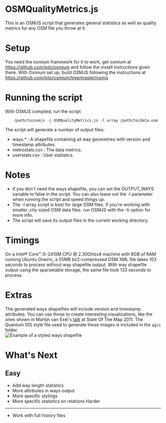 OSMQualityMetrics.js
====================
This is an OSMJS script that generates general statistics as well as 
quality metrics for any OSM file you throw at it.

Setup
=====
You need the osmium framework for it to work, get osmium at 
https://github.com/joto/osmium and follow the install instructions 
given there. With Osmium set up, build OSMJS following the
instructions at https://github.com/joto/osmium/tree/master/osmjs

Running the script
==================
With OSMJS compiled, run the script:

        /path/to/osmjs -j OSMQualityMetrics.js -l array /path/to/data.osm

The script will generate a number of output files:

- ways.* : A shapefile containing all way geometries with version and
timestamp attributes. 
- metrostats.csv : The data metrics. 
- userstats.csv : User statistics.

Notes
=====
- if you don't need the ways shapefile, you can set the OUTPUT_WAYS
variable to false in the script. You can also leave out the -l 
parameter when running the script and speed things up. 
- The -l array script is best for large OSM files. If you're working
with smaller, city-sized OSM data files. run OSMJS with the -h option 
for more info. 
- The script will save its output files in the current working
directory.

Timings
=======
On a Intel® Core™ i5-2410M CPU @ 2.30GHzx4 machine with 8GB of RAM
running Ubuntu Oneiric, a 55MB bz2-compressed OSM XML file takes 103
seconds to process without way shapefile output. With way shapefile 
output using the sparsetable storage, the same file took 133 seconds to
process.  

Extras
======
The generated ways shapefiles will include version and timestamp attributes. You can use those to create interesting visualizations, like the ones shown in Martijn van Exel's [talk](http://www.slideshare.net/mvexel/insert-coin-to-play) at State Of The Map 2011. The Quantum GIS style file used to generate these images is included in the `qgis` folder.  
![Example of a styled ways shapefile](https://github.com/mvexel/OSMQualityMetrics/blob/master/qgis/styled-ways-example.png?raw=true)

What's Next
===========
Easy
----
* Add way length statistics
* More attributes in ways output
* More specific stylings
* More specific statistics on relations
Harder
------
* Work with full history files
